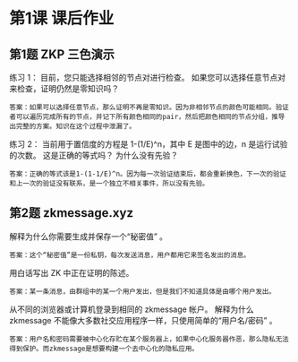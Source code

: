 # 第1课 课后作业

## 第1题 ZKP 三色演示

练习 1： 目前，您只能选择相邻的节点对进行检查。 如果您可以选择任意节点对来检查，证明仍然是零知识吗？

`答案：如果可以选择任意节点，那么证明不再是零知识。因为非相邻节点的颜色可能相同。验证者可以遍历完成所有的节点，并记下所有颜色相同的pair，然后把颜色相同的节点分组，推导出完整的方案。知识在这个过程中泄漏了。`

练习 2： 当前用于置信度的方程是 1-(1/E)^n，其中 E 是图中的边，n 是运行试验的次数。 这是正确的等式吗？ 为什么没有先验？

`答案：正确的等式该是1-(1-1/E)^n。因为每一次验证结束后，都会重新换色，下一次的验证和上一次的验证没有联系，是一个独立不相关事件，所以没有先验。`


## 第2题 zkmessage.xyz

解释为什么你需要生成并保存一个“秘密值” 。

`答案：这个“秘密值”是一份私钥，每次发送消息，用户都用它来签名发出的消息。`

用白话写出 ZK 中正在证明的陈述。

`答案：某一条消息，由群组中的某一个用户发出，但是我们不知道具体是由哪个用户发出。`

从不同的浏览器或计算机登录到相同的 zkmessage 帐户。 解释为什么 zkmessage 不能像大多数社交应用程序一样，只使用简单的“用户名/密码” 。

`答案：用户名和密码需要被中心化存贮在某个服务器上，如果中心化服务器作恶，那么隐私无法得到保护。而zkmessage是想要构建一个去中心化的隐私应用。`
